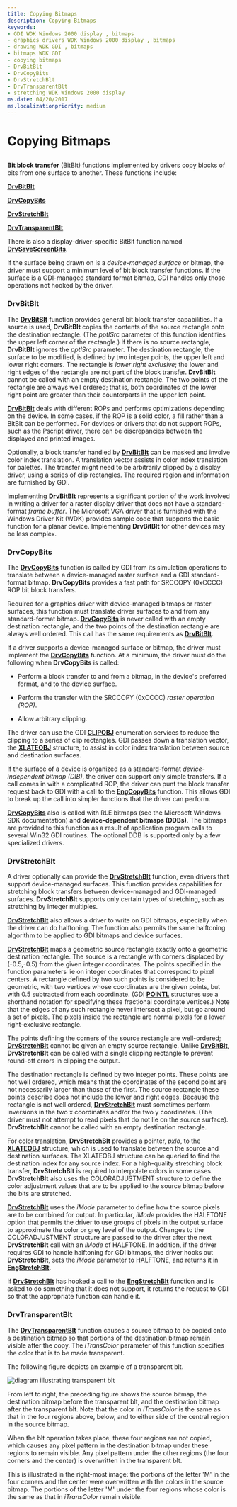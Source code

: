 ```yaml
---
title: Copying Bitmaps
description: Copying Bitmaps
keywords:
- GDI WDK Windows 2000 display , bitmaps
- graphics drivers WDK Windows 2000 display , bitmaps
- drawing WDK GDI , bitmaps
- bitmaps WDK GDI
- copying bitmaps
- DrvBitBlt
- DrvCopyBits
- DrvStretchBlt
- DrvTransparentBlt
- stretching WDK Windows 2000 display
ms.date: 04/20/2017
ms.localizationpriority: medium
---
```


# Copying Bitmaps


## <span id="ddk_copying_bitmaps_gg"></span><span id="DDK_COPYING_BITMAPS_GG"></span>


**Bit block transfer** (BitBlt) functions implemented by drivers copy blocks of bits from one surface to another. These functions include:

[**DrvBitBlt**](/windows/win32/api/winddi/nf-winddi-drvbitblt)

[**DrvCopyBits**](/windows/win32/api/winddi/nf-winddi-drvcopybits)

[**DrvStretchBlt**](/windows/win32/api/winddi/nf-winddi-drvstretchblt)

[**DrvTransparentBlt**](/windows/win32/api/winddi/nf-winddi-drvtransparentblt)

There is also a display-driver-specific BitBlt function named [**DrvSaveScreenBits**](/windows/win32/api/winddi/nf-winddi-drvsavescreenbits).

If the surface being drawn on is a *device-managed surface* or bitmap, the driver must support a minimum level of bit block transfer functions. If the surface is a GDI-managed standard format bitmap, GDI handles only those operations not hooked by the driver.

### <span id="drvbitblt"></span><span id="DRVBITBLT"></span> DrvBitBlt

The [**DrvBitBlt**](/windows/win32/api/winddi/nf-winddi-drvbitblt) function provides general bit block transfer capabilities. If a source is used, **DrvBitBlt** copies the contents of the source rectangle onto the destination rectangle. (The *pptlSrc* parameter of this function identifies the upper left corner of the rectangle.) If there is no source rectangle, **DrvBitBlt** ignores the *pptlSrc* parameter. The destination rectangle, the surface to be modified, is defined by two integer points, the upper left and lower right corners. The rectangle is *lower right exclusive*; the lower and right edges of the rectangle are not part of the block transfer. **DrvBitBlt** cannot be called with an empty destination rectangle. The two points of the rectangle are always well ordered; that is, both coordinates of the lower right point are greater than their counterparts in the upper left point.

[**DrvBitBlt**](/windows/win32/api/winddi/nf-winddi-drvbitblt) deals with different ROPs and performs optimizations depending on the device. In some cases, if the ROP is a solid color, a fill rather than a BitBlt can be performed. For devices or drivers that do not support ROPs, such as the Pscript driver, there can be discrepancies between the displayed and printed images.

Optionally, a block transfer handled by [**DrvBitBlt**](/windows/win32/api/winddi/nf-winddi-drvbitblt) can be masked and involve color index translation. A translation vector assists in color index translation for palettes. The transfer might need to be arbitrarily clipped by a display driver, using a series of clip rectangles. The required region and information are furnished by GDI.

Implementing [**DrvBitBlt**](/windows/win32/api/winddi/nf-winddi-drvbitblt) represents a significant portion of the work involved in writing a driver for a raster display driver that does not have a standard-format *frame buffer*. The Microsoft VGA driver that is furnished with the Windows Driver Kit (WDK) provides sample code that supports the basic function for a planar device. Implementing **DrvBitBlt** for other devices may be less complex.

### <span id="drvcopybits"></span><span id="DRVCOPYBITS"></span> DrvCopyBits

The [**DrvCopyBits**](/windows/win32/api/winddi/nf-winddi-drvcopybits) function is called by GDI from its simulation operations to translate between a device-managed raster surface and a GDI standard-format bitmap. **DrvCopyBits** provides a fast path for SRCCOPY (0xCCCC) ROP bit block transfers.

Required for a graphics driver with device-managed bitmaps or raster surfaces, this function must translate driver surfaces to and from any standard-format bitmap. [**DrvCopyBits**](/windows/win32/api/winddi/nf-winddi-drvcopybits) is never called with an empty destination rectangle, and the two points of the destination rectangle are always well ordered. This call has the same requirements as [**DrvBitBlt**](/windows/win32/api/winddi/nf-winddi-drvbitblt).

If a driver supports a device-managed surface or bitmap, the driver must implement the [**DrvCopyBits**](/windows/win32/api/winddi/nf-winddi-drvcopybits) function. At a minimum, the driver must do the following when **DrvCopyBits** is called:

-   Perform a block transfer to and from a bitmap, in the device's preferred format, and to the device surface.

-   Perform the transfer with the SRCCOPY (0xCCCC) *raster operation (ROP)*.

-   Allow arbitrary clipping.

The driver can use the GDI [**CLIPOBJ**](/windows/win32/api/winddi/ns-winddi-clipobj) enumeration services to reduce the clipping to a series of clip rectangles. GDI passes down a translation vector, the [**XLATEOBJ**](/windows/win32/api/winddi/ns-winddi-xlateobj) structure, to assist in color index translation between source and destination surfaces.

If the surface of a device is organized as a standard-format *device-independent bitmap (DIB)*, the driver can support only simple transfers. If a call comes in with a complicated ROP, the driver can punt the block transfer request back to GDI with a call to the [**EngCopyBits**](/windows/win32/api/winddi/nf-winddi-engcopybits) function. This allows GDI to break up the call into simpler functions that the driver can perform.

[**DrvCopyBits**](/windows/win32/api/winddi/nf-winddi-drvcopybits) also is called with RLE bitmaps (see the Microsoft Windows SDK documentation) and **device-dependent bitmaps (DDBs)**. The bitmaps are provided to this function as a result of application program calls to several Win32 GDI routines. The optional DDB is supported only by a few specialized drivers.

### <span id="drvstretchblt"></span><span id="DRVSTRETCHBLT"></span> DrvStretchBlt

A driver optionally can provide the [**DrvStretchBlt**](/windows/win32/api/winddi/nf-winddi-drvstretchblt) function, even drivers that support device-managed surfaces. This function provides capabilities for stretching block transfers between device-managed and GDI-managed surfaces. **DrvStretchBlt** supports only certain types of stretching, such as stretching by integer multiples.

[**DrvStretchBlt**](/windows/win32/api/winddi/nf-winddi-drvstretchblt) also allows a driver to write on GDI bitmaps, especially when the driver can do halftoning. The function also permits the same halftoning algorithm to be applied to GDI bitmaps and device surfaces.

[**DrvStretchBlt**](/windows/win32/api/winddi/nf-winddi-drvstretchblt) maps a geometric source rectangle exactly onto a geometric destination rectangle. The source is a rectangle with corners displaced by (-0.5,-0.5) from the given integer coordinates. The points specified in the function parameters lie on integer coordinates that correspond to pixel centers. A rectangle defined by two such points is considered to be geometric, with two vertices whose coordinates are the given points, but with 0.5 subtracted from each coordinate. (GDI [**POINTL**](/windows/win32/api/windef/ns-windef-pointl) structures use a shorthand notation for specifying these fractional coordinate vertices.) Note that the edges of any such rectangle never intersect a pixel, but go around a set of pixels. The pixels inside the rectangle are normal pixels for a lower right-exclusive rectangle.

The points defining the corners of the source rectangle are well-ordered; [**DrvStretchBlt**](/windows/win32/api/winddi/nf-winddi-drvstretchblt) cannot be given an empty source rectangle. Unlike [**DrvBitBlt**](/windows/win32/api/winddi/nf-winddi-drvbitblt), **DrvStretchBlt** can be called with a single clipping rectangle to prevent round-off errors in clipping the output.

The destination rectangle is defined by two integer points. These points are not well ordered, which means that the coordinates of the second point are not necessarily larger than those of the first. The source rectangle these points describe does not include the lower and right edges. Because the rectangle is not well ordered, [**DrvStretchBlt**](/windows/win32/api/winddi/nf-winddi-drvstretchblt) must sometimes perform inversions in the two x coordinates and/or the two y coordinates. (The driver must not attempt to read pixels that do not lie on the source surface). **DrvStretchBlt** cannot be called with an empty destination rectangle.

For color translation, [**DrvStretchBlt**](/windows/win32/api/winddi/nf-winddi-drvstretchblt) provides a pointer, *pxlo*, to the [**XLATEOBJ**](/windows/win32/api/winddi/ns-winddi-xlateobj) structure, which is used to translate between the source and destination surfaces. The XLATEOBJ structure can be queried to find the destination index for any source index. For a high-quality stretching block transfer, **DrvStretchBlt** is required to interpolate colors in some cases. **DrvStretchBlt** also uses the COLORADJUSTMENT structure to define the color adjustment values that are to be applied to the source bitmap before the bits are stretched.

[**DrvStretchBlt**](/windows/win32/api/winddi/nf-winddi-drvstretchblt) uses the *iMode* parameter to define how the source pixels are to be combined for output. In particular, *iMode* provides the HALFTONE option that permits the driver to use groups of pixels in the output surface to approximate the color or grey level of the output. Changes to the COLORADJUSTMENT structure are passed to the driver after the next **DrvStretchBlt** call with an *iMode* of HALFTONE. In addition, if the driver requires GDI to handle halftoning for GDI bitmaps, the driver hooks out **DrvStretchBlt**, sets the *iMode* parameter to HALFTONE, and returns it in [**EngStretchBlt**](/windows/win32/api/winddi/nf-winddi-engstretchblt).

If [**DrvStretchBlt**](/windows/win32/api/winddi/nf-winddi-drvstretchblt) has hooked a call to the [**EngStretchBlt**](/windows/win32/api/winddi/nf-winddi-engstretchblt) function and is asked to do something that it does not support, it returns the request to GDI so that the appropriate function can handle it.

### <span id="drvtransparentblt"></span><span id="DRVTRANSPARENTBLT"></span> DrvTransparentBlt

The [**DrvTransparentBlt**](/windows/win32/api/winddi/nf-winddi-drvtransparentblt) function causes a source bitmap to be copied onto a destination bitmap so that portions of the destination bitmap remain visible after the copy. The *iTransColor* parameter of this function specifies the color that is to be made transparent.

The following figure depicts an example of a transparent blt.

![diagram illustrating transparent blt](images/transblt.png)

From left to right, the preceding figure shows the source bitmap, the destination bitmap before the transparent blt, and the destination bitmap after the transparent blt. Note that the color in *iTransColor* is the same as that in the four regions above, below, and to either side of the central region in the source bitmap.

When the blt operation takes place, these four regions are not copied, which causes any pixel pattern in the destination bitmap under these regions to remain visible. Any pixel pattern under the other regions (the four corners and the center) is overwritten in the transparent blt.

This is illustrated in the right-most image: the portions of the letter 'M' in the four corners and the center were overwritten with the colors in the source bitmap. The portions of the letter 'M' under the four regions whose color is the same as that in *iTransColor* remain visible.

